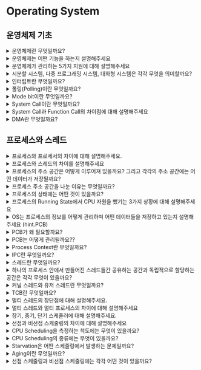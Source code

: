# Operating System

## 운영체제 기초
<details>
<summary>운영체제란 무엇일까요?</summary>

<hr>

**운영 체제(OS, Operating System)** 란 컴퓨터 시스템의 자원을 효율적으로 관리하며 사용자가 컴퓨터를 편리하고 효과적으로 사용할 수 있는 환경을 제공하는 여러 프로그램들의 모임이다. 그리고 응용 프로그램과 하드웨어 간의 인터페이스로서 다른 응용 프로그램이 유용한 작업을 할 수 있도록 환경을 제공해준다.

넓은 의미에서는 커널 뿐만 아니라 시스템을 위한 유틸리티를 포함하는 개념을 갖고 있으며 좁은 의미에서는 메모리에 올라가있는 커널을 의미한다.

> 커널이란?
>
> - 전체 운영체제 코드 중 메모리에 올라가있는 부분을 커널이라고 한다.

<hr>
</details>

<details>
<summary>운영체제는 어떤 기능을 하는지 설명해주세요</summary>

<hr>

- CPU 스케줄링
- 메모리 관리
- 파일 관리
- 입출력 관리
- 프로세스 관리
- 네트워킹
- 보호
    - 시스템의 오류를 검사하고 복구합니다.
    - 자원 보호 기능을 제공합니다.

<hr>
</details>

<details>
<summary>운영체제가 관리하는 5가지 지원에 대해 설명해주세요</summary>

<hr>

**프로세스 관리**

- 프로세스의 스케줄링과 동기화 관리를 담당한다.
- 프로세스의 생성과 제거, 시작과 정지, 메시지 전달 등의 기능을 담당한다.

**저장장치 관리**

저장장치에는 1차 저장장치인 메인 메모리와 2차 저장장치인 하드디스크, NAND등이 있다. 운영체제는 이러한 저장장치를 관리하며 프로세스에게 메모리 할당 및 회수, 파일 생성과 삭제, 변경, 유지 등의 관리를 한다.

- 1차 저장장치 (Main Memory)
    - 프로세스에 할당하는 메모리
    - 영역의 할당과 해제각 메모리 영역 간의 침범 방지
    - 메인 메모리의 효율적 활용을 위한 가상 메모리 기능
- 2차 저장장치(HDD, NAND Flash Memory 등)
    - 파일 형식의 데이터 저장
    - 이런 파일 데이터 관리를 위한 파일 시스템을 OS에서 관리
    - `FAT, NTFS, EXT2, JFS, XFS` 등 많은 파일 시스템들이 개발되어 사용 중

**네트워킹**

TCP/IP기반의 인터넷에 연결하거나 응용 프로그램이 네트워크를 사용하면 OS에서 네트워크 프로토콜을 지원해야한다. 이처럼 OS는 응용 프로그램과 하드웨어 사이의 인터페이스 역하을 하며 하드웨어를 소프트웨어적으로 제어 및 관리를 하는 것을 알 수 있다.

**주변장치 관리**

- 입출력 장치의 스케줄링 및 전반적인 관리를 담당한다.
- 디바이스 드라이버를 OS가 관리하여 여러 하드웨어를 사용할 수 있게 해준다.

**사용자 관리**

사용자별 계정을 관리할 수 있는 사용자 관리 기능을 제공한다.

<hr>
</details>

<details>
<summary>시분할 시스템, 다중 프로그래밍 시스템, 대화형 시스템은 각각 무엇을 의미할까요?</summary>

<hr>

- CPU 작업시간을 여러 프로그램이 나누어 쓰는 시스템을 **시분할 시스템(time sharing system)**이라고 부른다.
- 메모리 공간을 분할해 여러 프로그램들을 동시에 메모리에 올려서 처리하는 시스템을 **다중 프로그래밍 시스템(multi-programming system)**이라고 한다.
- 사용자 관점에서 각 프로그램에 대한 키보드 입력의 결과를 곧바로 화면에 보여주는 것과 같은 시스템을 **대화형 시스템(interactive system)**이라고 한다.

→ 세 시스템 모두 여러 프로그램이 하나의 컴퓨터에서 동시에 실행되는 다중작업용 운영체제에 속한다.

<hr>
</details>

<details>
<summary>인터럽트란 무엇일까요?</summary>

<hr>

CPU가 프로그램을 실행하고 있는중 예기치 않은 상황이나 지금보다 먼저 수행해야하는 일이  발생한 경우 현재 실행 중인 작업을 즉시 중단하고, 발생된 상황에 대한 우선 처리가 필요함을 CPU에게 알리는 것을 의미한다.

- 하드웨어적으로 시그널을 확인하는 방식이다.
- 인터럽트 발생시에만 처리를 하여 시스템 부하가 적다.

이러한 인터럽트는 크게 하드웨어 인터럽트와 소프트웨어 인터럽트로 나뉘게 된다.

### 하드웨어 인터럽트

각각의 Hardware I/O device에서 발생한 인터럽트를 하드웨어 인터럽트라고 한다.

- 종류
  - 입출력 인터럽트 (I/O interrupt) - 입출력 작업의 종료나 입출력 오류에 의해 CPU의 기능이 요청됨
  - 정전,전원 이상 인터럽트(Power fail interrupt) - 전원 공급의 이상
  - 기계 착오 인터럽트(Machine check interrupt) - CPU의 기능적인 오류
  - 외부 신호 인터럽트(External interrupt) - I/O 장치가 아닌 오퍼레이터나 타이머에 의해 의도적으로 프로그램이 중단된 경우

### 소프트웨어 인터럽트 (= trap)

- CPU 내부에서 자신이 실행한 명령이나 CPU의 명령 실행에 관련된 모듈이 발생하는 경우 발생한다.
- 프로그램의 오류에 의해 생기거나 System call을 호출할 때 발생한다.
- 종류
  - **System call**: 애플리케이션이 kernel의 함수를 실행하기 위해 system call을 발생시킨다.
  - Exception
    - divide by zero, overflow/underflow, etc..

### 인터럽트 실행 과정

![Untitled](img/os/interrupt.png)

- Device controller는 요청한 작업이 끝나면 interrupt를 발생시켜 interrupt request line에 쌓아 둔다.
- CPU는 각각의 instruction이 끝날 때마다 interrupt line이 setting됐는지 확인을 하고 setting됐으면 CPU는 instruction의 수행을 멈추고 interrupt handler를 통해 interrupt를 처리한다.
- Interrupt가 발생하면 CPU는 interrupt vector로 실행을 전송한다. Interrupt vector는 interrupt service routine의 address를 알고 있어 해당 address를 알려주고 CPU는 해당 service routine을 실행시킨다. 실행이 끝나면 작업을 마친 프로세스를 block 상태에서 ready상태로 변경하고 기존의 수행 중이던 process를 이어서 수행한다. (프로세스의 우선순위에 따라 인터럽트 처리를 마친 프로세스를 바로 실행할 수도 있다.)

### 📚 Reference
- [인터럽트(Interrupt)의 개념과 종류](https://raisonde.tistory.com/entry/%EC%9D%B8%ED%84%B0%EB%9F%BD%ED%8A%B8Interrupt%EC%9D%98-%EA%B0%9C%EB%85%90%EA%B3%BC-%EC%A2%85%EB%A5%98)
- [[OS] Interrupt 인터럽트란?](https://doh-an.tistory.com/31)

<hr>
</details>

<details>
<summary>폴링(Polling)이란 무엇일까요?</summary>

<hr>

- 인터럽트와 같게 CPU가 다른 프로세스를 실행하는 동안 디바이스로 부터 발생하는 이벤트들을 처리하는 방법 중 하나이다.
- 폴링 방식은 특정 주기마다 CPU가 디바이스들이 serving(이벤트 처리)이 필요한지 체크하여야해서 CPU 사이클의 낭비가 발생한다.
    - 폴링은 특정 주기마다 CPU가 디바이스를 poll할 때만 serving이 가능하다. 하지만 인터럽트는 언제든지 발생할 수 있다.
- 인터럽트와 다르게 소프트웨어적으로 시그널을 확인하는 방식이다.
- 장점으로는 구현이 쉽고 우선순위의 변경이 용이하다는 점이 있다.

> 인터럽트는 폴링 방식과 다르게 하드웨어로 지원을 받아야하는 제약이 있다. 하지만 폴링 방식보다 신속하게 대응하는 것이 가능하여 실시간 대응이 필요할 때 필수적인 기능이다. 즉, 인터럽트는 발생시기를 예측하기 힘든 경우 컨트롤러가 가장 빠르게 대응할 수 있는 방식이다.


### 📚 Reference
- [Interrupt와 polling의 차이](https://seonggyu.tistory.com/26)

<hr>
</details>

<details>
<summary>Mode bit이란 무엇일까요?</summary>

<hr>

- 사용자 장치의 잘못된 수행으로 다른 프로그램 및 운영체제에 피해가 가지 않도록 하기 위한 Mode bit이라는 보호장치가 존재한다.
- Mode bit은 **하드웨어적**으로 두가지 모드의 operation을 지원한다.
  - 1이면 user mode (사용자 프로그램 수행)
  - 0이면 kernel mode (OS코드 수행)
- Privileged instruction은 파일을 다루거나 I/O에게 request를 하는 등 OS만 실행할 수 있는 instruction으로 kernel mode에서만 수행가능하다.
- 만약 user mode에서 실행하려고 하면 프로그램을 종료하고 software interrupt가 발생한다. User Program이 hardware에 접근하려면 system call을 통해 실행하여야 한다.

<hr>
</details>

<details>
<summary>System Call이란 무엇일까요?</summary>

<hr>

User program이 접근하지 못하는 OS만의 Privileged instruction을 실행하기 위해 OS에게 특정 일들을 수행해달라고 요청하는 것으로 Software interrupt이다. 이는 User program과 OS사이의 interface를 제공한다.

System call이 발생하면 mode bit을 0으로 변경하여 요청된 작업을 처리하고 다시 유저모드인 1로 변경하여 유저 프로세스가 수행되게 된다.

<hr>
</details>

<details>
<summary>System Call과 Function Call의 차이점에 대해 설명해주세요</summary>

<hr>

![Untitled](img/os/systemCall_vs_functionCall.png)

fuction call은 같은 process 내에서 process 내에 있는 function 을 불러서 수행하는 것이다. 반면에 System call은 OS의 도움을 받아 OS의 function을 불러서 수행하는 것이다.

<hr>
</details>

<details>
<summary>DMA란 무엇일까요?</summary>

<hr>

- 모든 메모리의 접근은 CPU에 의해 접근이 가능하여, 메모리의 접근을 위해서는 CPU에게 인터럽트를 발생시켜 부탁해야 했다. 이러한 구조는 모든 메모리 연산이 필요할 때마다 interrupt를 발생시키고, CPU는 인터럽트를 처리하기 위해 로컬버퍼와 메모리 사이에서 데이터를 옮기는 일까지 진행했다. 이러한 이유때문에 CPU의 효율성이 떨어지는 문제가 존재하였다. 비효율을 극복하기 위해 CPU이외에 메모리 접근이 가능한 장치가 있는데 이를 DMA(Direct Memory Access)라고 한다.
- DMA는 일종의 컨트롤러 장치로서, CPU가 입출력 장치들의 메모리 접근 요청에 의해 자주 인터럽트 당하는 것을 막아주는 역할을 한다.
- **DMA를 사용하면 로컬버퍼에서 메모리로 데이터를 읽어오는 작업을 CPU가 아닌 DMA가 대행하게 된다.** 덕분에 CPU가 인터럽트를 처리할 필요가 없다.
- DMA는 바이트단위가 아닌 블록 단위로 데이터를 메모리로 읽어온 후 CPU에게 인터럽트를 발생시켜 작업의 완료를 알린다.
  - CPU에 발생하는 인터럽트의 빈도를 줄여 CPU를 좀 더 효울적으로 관리할 수 있게 해준다.

<hr>
</details>

## 프로세스와 스레드
<details>
<summary>프로세스와 프로세서의 차이에 대해 설명해주세요.</summary>

<hr>

- 프로세스는 코드로 작성된 프로그램이 메모리에 적재되어 사용할 수 있는 상태가 된 것이다. 즉, 메모리 상에서 실행중인 프로그램을 프로세스라고 한다.
- 프로세서는 CPU를 의미한다.

<hr>
</details>

<details>
<summary>프로세스와 스레드의 차이를 설명해주세요</summary>

<hr>

- 프로세스는 메모리에 적재된 하나의 프로그램을 의미한다.
- 스레드는 CPU에서 동작하는 가장 작은 단위의 작업 단위이다.

> 프로세스는 운영체제로부터 자원을 할당받는 작업의 단위이고 스레드는 프로세스가 할당받은 자원을 이용하는 실행의 단위이다.

> 하나의 프로세스는 1개 이상의 여러 스레드가 들어갈 수 있으며 컨테이너는 스레드를 관리하는 컨테이너로 볼 수 있다.

<hr>
</details>

<details>
<summary>프로세스의 주소 공간은 어떻게 이루어져 있을까요? 그리고 각각의 주소 공간에는 어떤 데이터가 저장될까요?</summary>

<hr>

- **Text (Code)**: 코드 자체를 구성하는 메모리 영역
- **Data**:  전역변수, 정적 변수, 배열과 같은 static data (global variable)
  - 초기화된 데이터는 data 영역에 저장하며 초기화되지 않은 데이터는 bss 영역에 저장한다.
- **Stack**: 지역변수, 매개변수, 리턴 값과 같은 데이터를 저장하는 임시 메모리 영역이다. (local variable, function parameter, return address)
- **Heap**: run time 시점에 동적 할당되는 데이터들이 저장된다. (malloc, java object)

  > C에서 Pointer 변수 같은 경우 stack에는 데이터의 주소값들이 저장이 되고 heap에는 실제 값이 저장된다.

  > Java의 경우 객체 생성에서 비슷한 예시가 있다.
  >
  >
  > ![Untitled](img/os/process_stack_heap.png)
  >
  > int a,b는 local variable이어서 stack에 저장이 되고 class1 obj도 local variable이어서 stack에 저장이 되는데 object의 실제 내용은 heap에 저장이 되고 stack에서는 주소값을 갖고 있다. object는 생성이 되면 처음에는 stack에 주소값만 생성이 되고 실제로 할당이 되면 그때서야 heap이 생성되고 실제 데이터가 저장이 된다.

<hr>
</details>

<details>
<summary>프로세스 주소 공간을 나눈 이유는 무엇일까요?</summary>

<hr>

최대한 데이터를 공유하며 메모리 사용량을 줄이기 떄문이다.

Code와 같은 프로그램 자체의 정보는 같은 변함이 없는 같은 내용이기에 따로 관리를 하며 공유를 한다. 반면에 Stack, Data는 스택 구조의 특성과 전역 변수의 활용성을 위해서 나누게 되었다.

<hr>
</details>

<details>
<summary>프로세스의 상태에는 어떤 것이 있을까요?</summary>

<hr>

![Untitled](img/os/process_state.png)

- **New**: process가 생성중인 상태
- **Ready**: CPU를 사용하려고 기다리는 상태 (할당이 되면 바로 시행하려고 proces 가 메모리에 올라가 있다.)
- **Running**: CPU를 잡고 instruction을 수행중인 상태
- **Blocked(wait, sleep)**: CPU를 주어도 당장 instruction을 수행할 수 없는 상태, process 자신이 요청한 event (I/O, 공유하는 데이터 등)가 즉시 만족되지 않아 이를 기다리는 상태이다. 요청한 event가 수행을 마치면 interrupt를 발생시키고 blocked상태의 process를 ready queue에 옮겨준다.
- **Terminated**: 수행이 끝난 상태

<hr>
</details>

<details>
<summary>프로세스의 Running State에서 CPU 자원을 뺐기는 3가지 상황에 대해 설명해주세요</summary>

<hr>

1. Interrupt가 발생했을 때 (timer도 포함)
2. I/O request를 하기 위해 system call을 하여 waiting상태로 넘어가는 경우
3. Process의 수행이 끝나서 terminated로 되는 경우

<hr>
</details>

<details>
<summary>OS는 프로세스의 정보를 어떻게 관리하며 어떤 데이터들을 저장하고 있는지 설명해주세요 (hint.PCB)</summary>

<hr>
각각의 Process들은 OS의 관리를 받게 되는데 이때 OS는 process의 현재 정보들을 알기 위해 PCB(Process Control Block)를 사용한다.

PCB는 아래의 정보들을 저장하고 있다.

- Process **state**
- Process number: process id (**pid**)
- **Program counter** (PC) - next instruction address
- **CPU register** – contents of registers (in CPU)
- etc (Owner, CPU Usage, Memory Usage, Process Priority, I/O status information)

<hr>
</details>

<details>
<summary>PCB가 왜 필요할까요?</summary>

<hr>

CPU core는 하나의 프로세스가 사용하지 않고 여러 프로세스가 공유해서 사용한다. 이때 프로세스의 교체(Context switching)이 발생할 때마다 실행중인 CPU에 올라간 프로세스의 정보를 변경해야하고, 프로세스들은 추후 CPU 이용 순서가 왔을 때 이전 작업 내용을 이어서 하기 위해 정보를 저장해야할 필요가 있다. 운영체제는 이러한 프로세스의 정보를 PCB를 통해 저장하고 관리하고 있다.

Context Switching이 발생할 때는 PCB의 값들을 변경하게 되며 PCB의 정보를 통해 연산을 이어서 한다.

<hr>
</details>

<details>
<summary>PCB는 어떻게 관리될까요??</summary>

<hr>

- kernel의 data영역은 CPU, memory, disk등의 데이터들을 각각 갖고 있다. 그리고 각각의 process의 정보들을 갖고 있는 PCB들이 존재한다. 즉, PCB는 kernel의 data 영역에서 관리된다.

  ![Untitled](img/os/pcb_in_os.png)

- 이때 PCB들은 Linked List 방식으로 관리가 된다. PCB List Head에 PCB들이 생성될 때마다 붙게 된다. 주소값으로 연결이 이루어져 있는 연결리스트이기 때문에 삽입 삭제가 용이하다.
- 프로세스가 생성되면 PCB가 생성되고 프로세스가 종료되면 PCB도 제거된다.

<hr>
</details>

<details>
<summary>Process Context란 무엇일까요?</summary>

<hr>

- 프로세스 문맥(Process Context)이란 프로세스가 현재 어떤 상태에서 수행되고 있는지 정확히 규명하기 위해 필요한 정보를 의미한다.
- 시분할 시스템에서는 CPU의 제어권을 공유하기에 프로세스를 재개하는 시점에 대한 정보를 알기 위해 Process Context를 이용한다.
- 프로세스의 주소공간(코드, 데이터, 스택 상태)등을 비롯해 레지서터의 값, 시스템 콜 등을 통해 커널에서 수행한 일의 상태, 프로세스에 관해 커널이 관리하고 있는 각종 정보 등을 포함한다.
- 하드웨어 문맥, 프로세스 주소 공간, 커널상의 문맥으로 나누어볼 수 있다.
  - 하드웨어 문맥: CPU의 수행 상태를 나태는 것으로 **PC**와 **레지스터**에 저장한 값들
  - 프로세스 주소 공간: **코드**, **데이터**, **스택**으로 구성되는 주소공간
  - 커널 상의 문맥: **PCB**, **커널 스택**과 같은 자료구조
- 실행중인 프로세스가 발생할 때, 문맥을 교환하는 것을 Context Switching이라고 한다.
  - Context Switching은 타이머 인터럽트나 입출력 요청 시스템 콜을 통해 프로세스가 blocking 상태로 이동할 때만 발생하며, 그 외의 system call이나 context switching에는 발생하지 않는다.

    > 단순히 사용자 모드에서 커널 모드로 바뀌어 특권명령을 수행하는 시스템 콜이나 인터럽트는 단순히 커널 모드에서 처리하고 사용자모드로 바뀌게 된다. context switching은 없다!!!


<hr>
</details>

<details>
<summary>IPC란 무엇일까요?</summary>

<hr>

경우에 따라서 독립적인 프로세스들이 협력할 때 업무의 효율성이 증진될 수 있다.

- 부분적인 처리 결과나 정보 공유, 처리 속도 향상 등

이를 위해 운영체제는 프로세스간 협력 메커니즘을 제공한다. 대표적으로는 **IPC(Inter-Proess Communiacation)**이 있다.

즉, IPC란 하나의 컴퓨터 안에서 실행 중인 서로 다른 프로세스간에 발생하는 통신을 말한다.

### IPC 종류

> 대표적인 Message Passing과 Shared Memory만 알아도 된다.
>

**익명 PIPE**

익명 파이프는 부모-자식 프로세스간 통신처럼 통신할 프로세스를 명확히 알 수 있는 경우에 사용한다.

파이프는 두 개의 데이터를 연결하는데 하나의 프로세스는 데이터를 쓰기만하고, 다른 프로세스는 데이터를 읽기만하는 단방향 통신이다. (**반이중 통신**이라고도 불린다.) 그래서 양방향 통신을 하고 싶으면 2개의 파이프를 만들어야 한다.

간단하게 사용할 수 있는 장점이 있고 단순한 데이터의 흐름을 가질 땐 해당 파이프를 사용하는 것이 효율적이나 **전이중통신(양방향 통신)**을 위해 2개의 파이프를 만들어야 할 때는 구현이 복잡해진다는 단점이 있다.

**Named PIPE(FIFO)**

Named 파이프는 전혀 모르는 상태의 프로세스들 사이의 통신에 사용한다.

부모 프로세스와 무관한 다른 프로세스도 통신이 가능하다. 하지만 익명 파이프처럼 읽기/쓰기가 동시에 불가능하여 전이중 통신을 만들기 위해서는 2개의 파이프를 만들어야 한다.

**Message Passing**

두 프로세스의 주소 공간이 달라 메시지를 직접 전달할 수는 없고 통신하기를 원하는 두 프로세스 사이에 communication link를 생성한 후 커널의 `send()`, `recieve()` 연산을 통해 메시지를 주고받는다.

> `send()`, `recieve()` 연산은 시스템 콜을 통해 사용할 수 있다.
>

메시지 전달은 전송 대상이 다른 프로세스인지 아니면 메일박스라는 일종의 저장공간인지에 따라 다시 직접 통신(direct communication)과 간접 통신(indirect communication)으로 나뉘게 된다.

**Shared Memory**

파이프, 메시지 큐가 통신을 이용한 설비라면, **공유 메모리는 데이터 자체를 공유하도록 지원하는 설비**이다.

Shared memory를 사용하면 특수한 공간이 생기는데 이 공간을 process들이 각자 자신의 공간이라고 생각하며 사용한다. 프로세스가 공유 메모리 할당을 커널에 요청하면 커널은 해당 프로세스에 메모리 공간을 할당해주고 이후에 모든 프로세스는 해당 메모리에 접근할 수 있다.

해당 방법은 중개자 없이 곧바로 메모리에 접근할 수 있어서 IPC 중에서 가장 빠르게 작동한다. 하지만 2개 이상의 Process가 동시에 접근하려는 문제(Proces synchronization)와 Multi Processor에서의 Cache Coherence Problem이 발생할 수 있다.

**Memory Map**

공유 메모리처럼 메모리를 공유하는 방법이다. 메모리 맵은 열린 파일을 메모리에 매핑시켜 공유하는 방식이다.

주로 파일로 대용량 데이터를 공유해야 할 때 사용한다.

**Socket**

네트워크 통신을 통해 데이터를 공유한다.

클라이언트와 서버가 소켓을 통해서 통싢는 구조로 원격에서 프로세스간 데이터를 공유할 때 사용한다.

> 이러한 IPC 통신에서 프로세스 간 데이터를 동기화하고 보호하기 위해 세마포어와 뮤텍스를 사용한다.

<hr>
</details>

<details>
<summary>스레드란 무엇일까요?</summary>

<hr>

CPU가 동작하는 가장 작은 단위를 스레드(thread)라고 한다.
사용자들이 2개의 같은 program을 이용하는 경우는 program들은 동일한 code를 실행하고 data들을 공유하고 싶을 것이다. 그래서 code와 data를 같이 공유하며 사용하자라고 만든 것이 thread이다

- 하나의 Process는 한개 이상의 스레드로 구성된다.
- 동일한 프로그램을 여러 개 띄우더라도 process가 하나만 만들어진다. (code, data이 하나만 만들어진다는 뜻.)
- IPC없이 바로 shared memory에 접근 가능하다
- Process들끼리 바꾸는 context switching보다 Thread를 변경하는 것이 overhead가 적다.
- 새로운 스레드를 만들 때는 PC, Register, Stack에 대한 공간만 만들면 됨으로 프로세스를 만드는 것보다 memory와 time 측면에서 이점이 있다.

<hr>
</details>

<details>
<summary>하나의 프로세스 안에서 만들어진 스레드들간 공유하는 공간과 독립적으로 할당하는 공간은 각각 무엇이 있을까요?</summary>

<hr>

- 공유하는 공간: Code, Data (OS Resource도 공유한다.)
- 각각 관리하는 공간: PC, Register, Stack
  - TCB(Thread Control Block)으로 관리

<hr>
</details>

<details>
<summary>커널 스레드와 유저 스레드란 무엇일까요?</summary>

<hr>

### Kernel thread

- thread_create system call을 통해 생성되며 Kernel의 support를 받아 kernel이 thread의 존재를 알게 된다.
- 각각의 thread는 TCB를 갖는다. (TCB의 정보들은 PCB안에 있다.)
- **장점** : Parallelism과 Concurrency를 지원한다.

  (Concurrency: 하나의 스레드가 block 상태에 있어도 다른 스레드가 실행 가능하다.)

- **단점** : thread들은 kernel을 통해서 operation을 해야하기에 User thread보다 무겁다.

### User thread

![Untitled](img/os/user_thread.png)

- Implement thread in user library.
- 생성을 위해 system call이 필요 없다.
- 하나의 kernel thread안에 여러 개의 user thread가 mapping되어서 만들어진다.
- **장점** : kernel이 존재를 몰라서 user space안에서 thread library에 의해 관리된다. system call이 필요 없어서 빠르다.
- **단점** : 하나의 user thread가 system call을 만들면 전체 thread가 blocked 상태가 된다 또한 Parallelism을 지원하지 않는다.

<hr>
</details>

<details>
<summary>TCB란 무엇일까요?</summary>

<hr>

- 프로세스를 PCB를 통해 관리하듯이 스레드는 TCB(Thread Control Block)라는 구조를 통해 관리된다.
- TCB의 정보는 PCB안에 있다.
- 각각의 Kernel Thread에만 생성된다.
- PC, register의 정보를 갖고 있다.
- ready queue는 CPU를 기다리고 있는 TCB의 리스트로 context switch를 할때마다 TCB들에 있는 각각의 PC, register 정보를 바꿔주게 된다.

<hr>
</details>

<details>
<summary>멀티 스레드의 장단점에 대해 설명해주세요.</summary>

<hr>

하나의 프로세스에 여러 스레드로 자원을 공유하며 작업을 나누어 수행하는 것이다.

**장점**

- 독립적으로 프로세스를 생성하는 것에 비해 PC, Register, Stack에 대한 공간만 만들면 됨으로 프로세스를 만드는 것보다 memory와 time 측면에서 이점이 있다.
- 시스템의 처리율이 향상된다.
- 스레드간 데이터를 주고받는 것이 간단해지고 시스템 자원 소모가 줄었다.
- 스레드 사이의 작업량이 적어 Context Switching이 빠르다. (캐시 메모리를 비울 필요가 없다)
  - Non-blocking system call을 하여 효율적이다.
    - Single thread는 I/O작업을 하면 process전체가 waiting으로 가게 되는 blocking system인데 multi-thread process같은 경우는 하나의 thread가 I/O작업을 하여 해당 thread가 waiting으로 가더라도 다른 thread가 CPU를 할당받아 사용할 수 있는 Non-blocking system이다.
- 간단한 통신 방법으로 프로그램의 응답시간과 통신 비용이 단축됐다. (IPC없이 Shared 메모리에 접근 가능)

**단점**

- 자원을 공유하기에 bottle neck, deadlock과 같은 동기화 문제가 발생할 수 있다.
- 주의깊은 설계가 필요하고 디버깅이 어렵다.
- 하나의 스레드에 문제가 생기면 전체 프로세스가 영향을 받는다.
- 단일 프로세스 시스템의 경우 효과를 기대하기가 어렵다.

<hr>
</details>

<details>
<summary>멀티 스레드와 멀티 프로세스의 차이에 대해 설명해주세요</summary>

<hr>

> 멀티 프로세스는 하나의 프로그램을 여러 개의 프로세스로 구성하여, 각 프로세스가 하나의 작업을 처리하는 것을 의미한다.
>

> 멀티 스레드는 하나의 프로세스에 여러 스레드가 자원을 공유하며 작업을 나누어 수행하는 것이다.
>

차이

- 멀티 스레드는 멀티 프로세스보다 작은 메모리 공간을 차지하고 Context Switching이 빠른 장점이 있지만, 동기화 문제와 하나의 스레드 장애로 전체 스레드가 종료될 위험을 갖고 있다.
- 멀티 프로세스는 하나의 프로세스가 죽더라도 다른 프로세스에 영향을 주지 않아 안정성이 높지만, 멀티 스레드보다 많은 메모리 공간과 CPU 시간을 차지하는 단점이 있다.
- 두 방법은 동시에 여러 작업을 수행하는 점에서 동일하지만, 각각의 장단이 있음으로 적용하는 시스템에 따라 적합한 동작 방식을 선택하고 적용해야 한다.

### 📚 Reference
- [[OS]멀티 프로세스와 멀티 스레드의 차이는 무엇일까?](https://livenow14.tistory.com/67)

<hr>
</details>

<details>
<summary>장기, 중기, 단기 스케줄러에 대해 설명해주세요.</summary>

<hr>

**장기 스케줄러(long term scheduler)**

- 장기 스케줄러는 작업 스케줄러(job scheduler)라고도 불리며, 어떤 프로세스를 준비 큐에 진입시킬지 결정하는 역할을 한다.
  - ready queue에 있는 작업들은 CPU에서 실행되기 위해 프로세스 메모리를 보유하여야 하여 장기 스케줄러는 메모리를 할당하는 문제에 관여한다. → 메모리 할당 승인을 결정
  - 메모리에 올라가있는 프로세스의 수(degree of multiprogramming)를 조절한다.

  > 현대의 시분할 시스템의 운영체제에서는 프로세스가 시작 상태가 되면 장기 스케줄러 없이 곧바로 프로세스에 메모리를 할당해 준비 큐에 넣어준다. → 장기 스케줄러 대신 중기 스케줄러를 사용
>

**단기 스케줄러(short term scheduler)**

- 단기 스케줄러는 CPU 스케줄러라고도 하며, ready queue의 프로세스 중에서 어떤 프로세스를 다음번에 실행 상태로 만들 것인지 결정한다.
- 시분할 시스템에서는 타이머 인터럽트가 발생하면 단기 스케줄러가 호출된다.

**중기 스케줄러(medium term scheduler)**

- 현대의 시분할 시스템용 운영체제에서는 장기 스케줄러 대신 중기 스케줄러를 두는 경우가 많다.
- 너무 많은 프로세스에게 메모리를 할당해 시스템의 성능이 저하되는 경우 이를 해결하기 위해 메모리에 적재된 프로세스의 수를 동적으로 조절하기 위해 추가된 스케줄러이다. (장기 스케줄러와 같이 메모리에 올라와 있는 프로세스 수를 조절하는 역할 수행)
- 프로세스당 보유 메모리양이 지나치게 적어진 경우 이를 완화시키기 위해 일부 프로세스를 메모리에서 디스크로 스왑 아웃(swap out)시키는 역할을 수행한다.
  - 0순위: block 상태의 프로세스
  - 그럼에도 부족하다면? 타이머 인터럽트의 발생으로 준비큐로 이동하는 프로세스를 swap out!
- 중기 스케줄러에는 중지(suspended, stopped) 상태가 추가되어 운영된다.
  - 중지 상태의 프로세스들은 메모리를 조금도 보유하지 않고 디스크에 스왑 아웃된 상태로 존재한다.

<hr>
</details>

<details>
<summary>선점과 비선점 스케줄링의 차이에 대해 설명해주세요</summary>

<hr>

**Non-preemtive(비선점)**

- Process가 CPU를 스스로 놔줄 때까지 기다리는 스케줄링 방식이다. Process들은 종료 또는 I/O 작업을 하기 전까지는 CPU를 지속적으로 사용할 수 있다.
- CPU를 놓아줄 때까지 기다려야해서 preemtive에 비하여 context switch가 적게 일어나 Overhead가 적다. 하지만 새로운 작업을 요청해도 자신의 순서가 오기까지 오래 기다려야 하기에 response time이 오래걸리는 단점이 있다.
- 바로바로 반응해야하는 프로그램들에는 좋지 못하다.

**Preemtive(선점)**

- interrupt를 통해 강제로 CPU를 뺐는 방법이다.
- 현대 대부분의 OS는 preemtive방식이다.
- race condition이 발생한다.

<hr>
</details>

<details>
<summary>CPU Scheduling을 측정하는 척도에는 무엇이 있을까요?</summary>

<hr>

- **CPU utilization**: CPU를 얼마나 사용하는지, 높을수록 효율적으로 사용하는 거라 좋다.
- **Throughput**:  시간당 수행한 작업의 양
- **Turnaround time**
  - 프로세스가 종료되기까지 걸린 시간
  - waiting시간, 실행 시간을 모두 합친 것으로 process가 생성되어서 종료되기까지 총 시간
- **Waiting time**
  - ready queue에서 기다린 총 시간
  - waiting queue에서 기다리는 전체 시간을 의미
  - turnaround time과 함께 CPU scheduling 알고리즘의 성능을 측정하는 변수로 사용
- **Response time**
  - 프로세스가 생성되고 첫번째 응답이 있기까지 걸린 시간
  - interactive and real-time system 프로그램 측정에 사용된다.

<hr>
</details>

<details>
<summary>CPU Scheduling의 종류에는 무엇이 있을까요?</summary>

<hr>

### **First-come, First-Served (FCFS)**

- Queue와 같이 먼저 들어온 것이 먼저 수행되는 스케줄링 방법이다.
- Non-preemtive scheduling방법이다.
- **Convoy Effect** 가 발생할 수 있다.

  > Convoy Effect란?
  >
  >
  > I/O bound process 들이 늦게 들어오고 CPU bound process들이 먼저 들어오게 된다면 실행 시간이 적은 I/O bound process들은 많은 시간을 기다려야하는데 이러한 상황을 Convoy Effect라고 한다.
  >
  > ![Untitled](img/os/convoy_effect.png)
>

### Shortest-Job-First (SJF) scheduling

- CPU burst가 짧은 것부터 실행을 하여 waiting time을 최소 시키는 스케줄링 방법이다.
- 평균 waiting time이 가장 적다
- SJF에서는 CPU bust length가 어떤지는 확실히 알 수가 없어서 예측을 해야한다. 예측은 과거의 데이터를 갖고 exponential moving average를 하여 CPU burst를 예측한다.
- Nonpreemptive SJF, Preemptive SJF가 존재한다.

![Untitled](img/os/cpu_scheduling_sjf.png)

> **Shortest-Remaining-Time-First (SRTF)**
>
> - Preemptive SJF이다.
> - preemptive SJF는 새로운 process가 들어왔을때 또는 process가 종료됐을때마다 어떤 process의 burst time이 가장 작은지 판별을 하고 현재 실행되고 있는 process보다 더 짧은 burst time을 가진 process가 있다면 context switch를 한다.
    >
    >     ![Untitled](img/os/cpu_scheduling_srtf.png)

- SJF 장점
  - waiting time을 최소화한다.
  - 짧게 끝낼 수 있는 process들을 먼저 실행시켜서 process의 수를 최소화한다.
- SJF 단점
  - CPU burst time은 예측으로만 알 수 있는데 예측이 틀릴 수 있기에 실제 적용이 힘들다.
  - **Starvation Problem**이 발생할 수 있다.

    > Starvation이란?
    >
    > - burst time이 짧은 process들이 계속 들어오면 burst time의 길이가 긴 process는 실행되지 못하고 무한정 기다리게 된다. 이러한 문제를 Starvation이라고 한다.

### HRN (Hightest Response-ratio Next)

- SJF의 단점을 보완하여 우선순위를 계산하여 CPU 선점의 불평등을 보완한 방법이다.
- 프로세스가 실제 실행될 시간과 대기 시간에 따라 우선순위를 결정한다.
- 우선순위 = (대기시간 + 실행시간) / (실행시간)

### **Round Robin (RR)**

![Untitled](img/os/cpu_scheduling_rr.png)

- Timer를 사용하여 time quantum이후에 실행중인 일을 중단하고 다른 process로 context switch 시키는 실행시키는 스케줄링 방법이다.
- 일반적으로 SJF보다 평균 waiting time이 높다. 하지만 공정하고 starvation이 발생하지 않는다.
- 성능은 time quantum을 매우 크게 설정하면 FCFS와 같이 실행되고 매우 작게 설정하면 context switch time이 증가하여 overhead가 매우 높아져 비효율적으로 된다.
- 장점
  - 모두 돌아가며 수행하기에 response time이 적다.
  - FCFS와 비교하였을 때 I/O bound process에 한해서 waiting time이 크게 줄어든다. SJF보다는 일반적으로 waiting time이 길다.
  - SJF의 문제인 starvation이 발생하지 않는다.
- 단점
  - 길이가 비슷한 process들을 수행시키면 turnaround time이 증가하는 문제점이 있다.
  - preemtive 방식이기에 context switching을 하는 overhead가 발생한다.

### **Priority Scheduling**

![Untitled](img/os/cpu_scheduling_priority.png)

- Priority가 높은 process들부터 먼저 수행하는 스케줄링 방법이다.
- SJF도 priority scheduling중 하나이다. (우선순위를 job의 길이가 작은 거로 정한 것)
- Starvation이 발생할 수 있다. → 그에 대한 해결책 중 하나가 **Aging**이다.

  > Aging이란?
  >
  > - Aging은 각각의 process마다 시간이 지나면 지날수록 우선순의를 높여주는 방법이다.

### Multileve Queue

![Untitled](img/os/cpu_scheduling_multilevel_queue.png)

- 작업들을 여러 종류의 그룹으로 나누어 여러 개의 큐를 이용하는 기법이다.
  - 커널 작업은 우선순위가 높은 큐에서 실행된다.
- 우선순위가 낮은 큐들이 실행 못하는 걸 방지하고자 각 큐마다 다른 `Time Quantum`을 설정 해주는 방식 사용한다.
  - 우선순위가 높은 큐는 작은 `Time Quantum` 할당하고 우선순위가 낮은 큐는 큰 `Time Quantum` 할당한다.

### Multilevel-Feedback-Queue (다단계 피드백 큐)

![Untitled](img/os/cpu_scheduling_multilevel_feedback_queue.png)

- Multileve Queue에서 time quantum을 다 채운 프로세스는 CPU burst process라고 판단하여 하위 우선순위 큐로 내리는 스케줄링 방법이다.
- **I/O burst process와 같이 짧은 작업들에 우선순위를 주는 방법**이다.
- 처리 시간이 짧은 프로세스를 먼저 처리하기에 평균 turnaround time을 줄여준다.

### Real-time scheduling

- Process중에서 Deadline이 존재하는 것들도 존재한다. Real-time scheduling은 deadline을 지켜주는 스케줄링 방법이다.
- **Rate Montonic Scheduling, Earliest Deadline First Scheduling (EDF)** 이 존재한다.

<hr>
</details>

<details>
<summary>Starvation은 어떤 스케줄링에서 발생하는 문제일까요?</summary>

<hr>

Starvation이란?

- Priority Scheduling에서 우선순위가 높은 process들이 계속 들어오면 우선순위가 낮은 process는 실행되지 못하고 무한정 기다리게 된다. 이러한 문제를 Starvation이라고 한다.
- Priority Scheduling, SJF Scheduling에서 발생한다.

<hr>
</details>

<details>
<summary>Aging이란 무엇일까요?</summary>

<hr>

Aging은 Starvation을 해결하는 방법 중 하나로 각각의 process마다 시간이 지나면 지날수록 우선순의를 높여주는 방법이다.

<hr>
</details>

<details>
<summary>선점 스케줄링과 비선점 스케줄링에는 각각 어떤 것이 있을까요?</summary>

<hr>

**선점 스케줄링**

- SRTF(Shortest Remaining Time First)
- 라운드로빈(Round-Robin)
- 다단계 큐(Multi-level Queue)
- 다단계 피드백 큐

**비선점 스케줄링**

- FCFS(First Come First Service)
- SJF(Shortest Job First)
- 우선순위(Priority)
- HRN(Heighest Response Next)

<hr>
</details>
